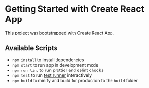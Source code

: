 # Getting Started with Create React App

This project was bootstrapped with [Create React App](https://github.com/facebook/create-react-app).

## Available Scripts

- `npm install` to install dependencies
- `npm start` to run app in development mode
- `npm run lint` to run prettier and eslint checks
- `npm test` to run [test runner](https://facebook.github.io/create-react-app/docs/running-tests) interactively
- `npm build` to minify and build for production to the `build` folder
